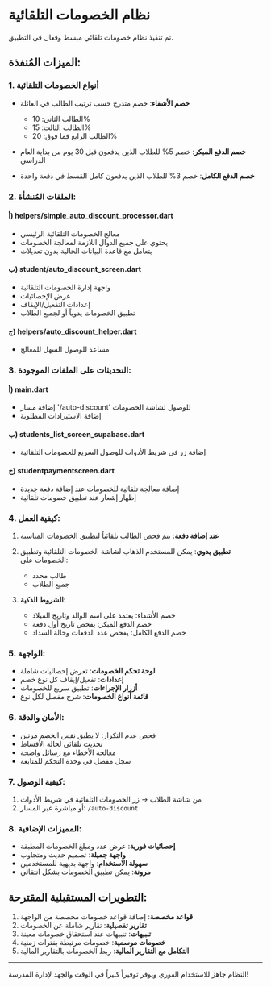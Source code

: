 # نظام الخصومات التلقائية 

تم تنفيذ نظام خصومات تلقائي مبسط وفعال في التطبيق.

## الميزات المُنفذة:

### 1. أنواع الخصومات التلقائية
- **خصم الأشقاء**: خصم متدرج حسب ترتيب الطالب في العائلة
  - الطالب الثاني: 10%
  - الطالب الثالث: 15%
  - الطالب الرابع فما فوق: 20%

- **خصم الدفع المبكر**: خصم 5% للطلاب الذين يدفعون قبل 30 يوم من بداية العام الدراسي

- **خصم الدفع الكامل**: خصم 3% للطلاب الذين يدفعون كامل القسط في دفعة واحدة

### 2. الملفات المُنشأة:

#### أ) helpers/simple_auto_discount_processor.dart
- معالج الخصومات التلقائية الرئيسي
- يحتوي على جميع الدوال اللازمة لمعالجة الخصومات
- يتعامل مع قاعدة البيانات الحالية بدون تعديلات

#### ب) student/auto_discount_screen.dart
- واجهة إدارة الخصومات التلقائية
- عرض الإحصائيات
- إعدادات التفعيل/الإيقاف
- تطبيق الخصومات يدوياً أو لجميع الطلاب

#### ج) helpers/auto_discount_helper.dart
- مساعد للوصول السهل للمعالج

### 3. التحديثات على الملفات الموجودة:

#### أ) main.dart
- إضافة مسار '/auto-discount' للوصول لشاشة الخصومات
- إضافة الاستيرادات المطلوبة

#### ب) students_list_screen_supabase.dart
- إضافة زر في شريط الأدوات للوصول السريع للخصومات التلقائية

#### ج) studentpaymentscreen.dart
- إضافة معالجة تلقائية للخصومات عند إضافة دفعة جديدة
- إظهار إشعار عند تطبيق خصومات تلقائية

### 4. كيفية العمل:

1. **عند إضافة دفعة**: يتم فحص الطالب تلقائياً لتطبيق الخصومات المناسبة

2. **تطبيق يدوي**: يمكن للمستخدم الذهاب لشاشة الخصومات التلقائية وتطبيق الخصومات على:
   - طالب محدد
   - جميع الطلاب

3. **الشروط الذكية**:
   - خصم الأشقاء: يعتمد على اسم الوالد وتاريخ الميلاد
   - خصم الدفع المبكر: يفحص تاريخ أول دفعة
   - خصم الدفع الكامل: يفحص عدد الدفعات وحالة السداد

### 5. الواجهة:

- **لوحة تحكم الخصومات**: تعرض إحصائيات شاملة
- **إعدادات**: تفعيل/إيقاف كل نوع خصم
- **أزرار الإجراءات**: تطبيق سريع للخصومات
- **قائمة أنواع الخصومات**: شرح مفصل لكل نوع

### 6. الأمان والدقة:

- فحص عدم التكرار: لا يطبق نفس الخصم مرتين
- تحديث تلقائي لحالة الأقساط
- معالجة الأخطاء مع رسائل واضحة
- سجل مفصل في وحدة التحكم للمتابعة

### 7. كيفية الوصول:

1. من شاشة الطلاب → زر الخصومات التلقائية في شريط الأدوات
2. أو مباشرة عبر المسار: `/auto-discount`

### 8. المميزات الإضافية:

- **إحصائيات فورية**: عرض عدد ومبلغ الخصومات المطبقة
- **واجهة جميلة**: تصميم حديث ومتجاوب
- **سهولة الاستخدام**: واجهة بديهية للمستخدمين
- **مرونة**: يمكن تطبيق الخصومات بشكل انتقائي

## التطويرات المستقبلية المقترحة:

1. **قواعد مخصصة**: إضافة قواعد خصومات مخصصة من الواجهة
2. **تقارير تفصيلية**: تقارير شاملة عن الخصومات
3. **تنبيهات**: تنبيهات عند استحقاق خصومات معينة
4. **خصومات موسمية**: خصومات مرتبطة بفترات زمنية
5. **التكامل مع التقارير المالية**: ربط الخصومات بالتقارير المالية

---

النظام جاهز للاستخدام الفوري ويوفر توفيراً كبيراً في الوقت والجهد لإدارة المدرسة!
